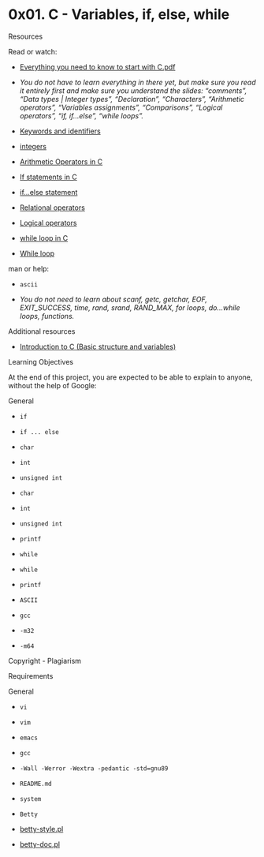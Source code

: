 # 0x01. C - Variables, if, else, while

Resources

Read or watch:

- [Everything you need to know to start with C.pdf](/rltoken/PkAydT3D9u5pN3nPCAlNZQ)



- *You do not have to learn everything in there yet, but make sure you read it entirely first and make sure you understand the slides: “comments”, “Data types | Integer types”, “Declaration”, “Characters”, “Arithmetic operators”, “Variables assignments”, “Comparisons”, “Logical operators”, “if, if…else”, “while loops”.*



- [Keywords and identifiers](/rltoken/58ThnAAxwJv5s_ceKMMPhw)



- [integers](/rltoken/2sXkmDiD7BF7pNIOxMQWFA)



- [Arithmetic Operators in C](/rltoken/S-b9MN2iELhSEwCI093Vzw)



- [If statements in C](/rltoken/usvxrTB3ko5kGTq48p5fSA)



- [if…else statement](/rltoken/CU6mSX1qdZKOhDEgmToUGA)



- [Relational operators](/rltoken/O1N-qacaTC-BHXm3Dp3eUA)



- [Logical operators](/rltoken/TaX_y6ll4cRfxCrxG8ZuNQ)



- [while loop in C](/rltoken/mwx2_bj3gIFEgCqdwdTp4w)



- [While loop](/rltoken/MW4Ob-6JLWt7Zn6vZ0EsBw)



man or help:

- ```ascii```



- *You do not need to learn about scanf, getc, getchar, EOF, EXIT_SUCCESS, time, rand, srand, RAND_MAX, for loops, do...while loops, functions.*



Additional resources

- [Introduction to C (Basic structure and variables)](/rltoken/zkPRh2lr09S8VqSuAxQ9OQ)



Learning Objectives

At the end of this project, you are expected to be able to explain to anyone, without the help of Google:

General

- ```if```



- ```if ... else```



- ```char```



- ```int```



- ```unsigned int```



- ```char```



- ```int```



- ```unsigned int```



- ```printf```



- ```while```



- ```while```



- ```printf```



- ```ASCII```



- ```gcc```



- ```-m32```



- ```-m64```



Copyright - Plagiarism

Requirements

General

- ```vi```



- ```vim```



- ```emacs```



- ```gcc```



- ```-Wall -Werror -Wextra -pedantic -std=gnu89```



- ```README.md```



- ```system```



- ```Betty```



- [betty-style.pl](https://github.com/alx-tools/Betty/blob/master/betty-style.pl)



- [betty-doc.pl](https://github.com/alx-tools/Betty/blob/master/betty-doc.pl)



